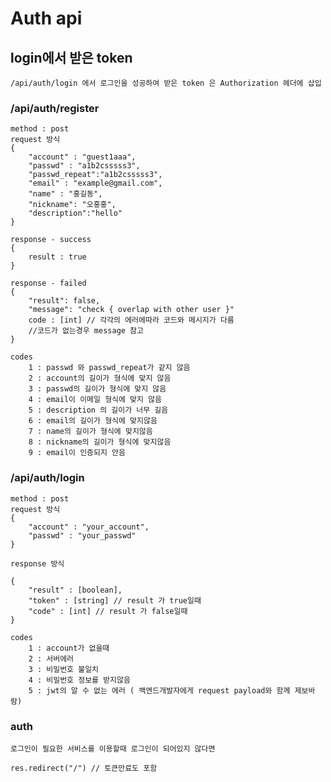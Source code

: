 # Auth api

## login에서 받은 token

    /api/auth/login 에서 로그인을 성공하여 받은 token 은 Authorization 헤더에 삽입

### /api/auth/register
    
    method : post
    request 방식
    {
        "account" : "guest1aaa",
        "passwd" : "a1b2csssss3",
        "passwd_repeat":"a1b2csssss3",
        "email" : "example@gmail.com",
        "name" : "홍길동",
        "nickname": "오홍홍",
        "description":"hello"
    }
    
    response - success
    {
        result : true
    }

    response - failed
    {
        "result": false,
        "message": "check { overlap with other user }"
        code : [int] // 각각의 에러에따라 코드와 메시지가 다름
        //코드가 없는경우 message 참고
    }

    codes
        1 : passwd 와 passwd_repeat가 같지 않음
        2 : account의 길이가 형식에 맞지 않음
        3 : passwd의 길이가 형식에 맞지 않음
        4 : email이 이메일 형식에 맞지 않음
        5 : description 의 길이가 너무 길음
        6 : email의 길이가 형식에 맞지않음
        7 : name의 길이가 형식에 맞지않음
        8 : nickname의 길이가 형식에 맞지않음
        9 : email이 인증되지 안음
    
### /api/auth/login

    method : post
    request 방식
    {
        "account" : "your_account",
        "passwd" : "your_passwd"
    }

    response 방식

    {
        "result" : [boolean],
        "token" : [string] // result 가 true일때
        "code" : [int] // result 가 false일때
    }

    codes
        1 : account가 없을때
        2 : 서버에러
        3 : 비밀번호 불일치 
        4 : 비밀번호 정보를 받지않음
        5 : jwt의 알 수 없는 에러 ( 백엔드개발자에게 request payload와 함께 제보바람)

### auth

    로그인이 필요한 서비스를 이용할때 로그인이 되어있지 않다면 
    
    res.redirect("/") // 토큰만료도 포함